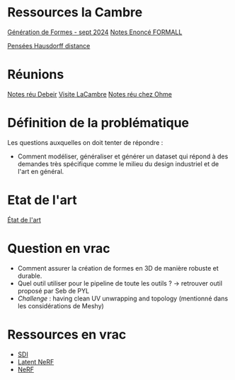 # Ressources la Cambre
[Génération de Formes - sept 2024](La%20Cambre%20Design%20Industriel%20-%20Projet%20A%20I%20–%20Génération%20de%20Formes%20-%20sept%202024.pdf)
[Notes Enoncé FORMALL](Notes%20Enoncé%20FORMALL.md)

[Pensées Hausdorff distance](Pensées%20Hausdorff%20distance.md)

# Réunions
[Notes réu Debeir](Notes%20réu%20Debeir.md)
[Visite LaCambre](Visite%20LaCambre.md)
[Notes réu chez Ohme](Notes%20réu%20chez%20Ohme.md)

# Définition de la problématique
Les questions auxquelles on doit tenter de répondre :
- Comment modéliser, généraliser et générer un dataset qui répond à des demandes très spécifique comme le milieu du design industriel et de l'art en général. 

# Etat de l'art
[État de l'art](État%20de%20l'art)

# Question en vrac
- Comment assurer la création de formes en 3D de manière robuste et durable. 
- Quel outil utiliser pour le pipeline de toute les outils ? $\to$ retrouver outil proposé par Seb de PYL
- _Challenge_ : having clean UV unwrapping and topology (mentionné dans les considérations de Meshy)

# Ressources en vrac
- [SDI](SDI.md)
- [Latent NeRF](Latent%20NeRF.md)
- [NeRF](NeRF.md) 
